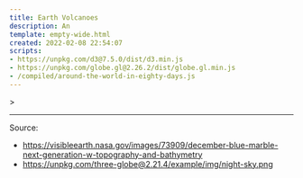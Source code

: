 ```yaml
---
title: Earth Volcanoes
description: An
template: empty-wide.html
created: 2022-02-08 22:54:07
scripts:
- https://unpkg.com/d3@7.5.0/dist/d3.min.js
- https://unpkg.com/globe.gl@2.26.2/dist/globe.gl.min.js
- /compiled/around-the-world-in-eighty-days.js
---
```

<div id="vis">></div>

---

Source:

* https://visibleearth.nasa.gov/images/73909/december-blue-marble-next-generation-w-topography-and-bathymetry
* https://unpkg.com/three-globe@2.21.4/example/img/night-sky.png